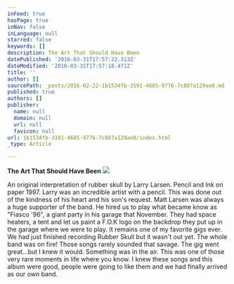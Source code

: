```yaml
---
inFeed: true
hasPage: true
inNav: false
inLanguage: null
starred: false
keywords: []
description: The Art That Should Have Been
datePublished: '2016-03-31T17:57:22.313Z'
dateModified: '2016-03-31T17:57:18.471Z'
title: ''
author: []
sourcePath: _posts/2016-02-22-1b1534fb-3191-4685-9776-7c807a129ae0.md
published: true
authors: []
publisher:
  name: null
  domain: null
  url: null
  favicon: null
url: 1b1534fb-3191-4685-9776-7c807a129ae0/index.html
_type: Article

---
```

**The Art That Should Have Been**
![](https://s3-us-west-2.amazonaws.com/the-grid-img/p/2fc1e7c93e253e3542f879b74b92bff0ed288d8d.jpg)

An original interpretation of rubber skull by Larry Larsen. Pencil and Ink on paper 1997\. Larry was an incredible artist with a pencil. This was done out of the kindness of his heart and his son's request. Matt Larsen was always a huge supporter of the band. He hired us to play what became know as "Fiasco '96", a giant party in his garage that November. They had space heaters, a tent and let us paint a F.O.K logo on the backdrop they put up in the garage where we were to play. It remains one of my favorite gigs ever. We had just finished recording Rubber Skull but it wasn't out yet. The whole band was on fire! Those songs rarely sounded that savage. The gig went great...but I knew it would. Something was in the air. This was one of those very rare moments in life where you know. I knew these songs and this album were good, people were going to like them and we had finally arrived as our own band.